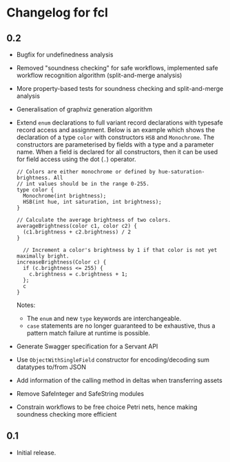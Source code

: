 # Changelog for fcl

## 0.2

* Bugfix for undefinedness analysis
* Removed "soundness checking" for safe workflows, implemented safe workflow recognition algorithm (split-and-merge analysis)
* More property-based tests for soundness checking and split-and-merge analysis
* Generalisation of graphviz generation algorithm
* Extend `enum` declarations to full variant record declarations with typesafe
  record access and assignment. Below is an example which shows the
  declaration of a type `color` with constructors `HSB` and `Monochrome`. The
  constructors are parameterised by fields with a type and a parameter name.
  When a field is declared for all constructors, then it can be used for field
  access using the dot (`.`) operator.

  ~~~
  // Colors are either monochrome or defined by hue-saturation-brightness. All
  // int values should be in the range 0-255.
  type color {
    Monochrome(int brightness);
    HSB(int hue, int saturation, int brightness);
  }

  // Calculate the average brightness of two colors.
  averageBrightness(color c1, color c2) {
    (c1.brightness + c2.brightness) / 2
  }

    // Increment a color's brightness by 1 if that color is not yet maximally bright.
  increaseBrightness(Color c) {
    if (c.brightness <= 255) {
      c.brightness = c.brightness + 1;
    };
    c
  }
  ~~~
  Notes:
    - The `enum` and new `type` keywords are interchangeable.
    - `case` statements are no longer guaranteed to be exhaustive, thus a
      pattern match failure at runtime is possible.
* Generate Swagger specification for a Servant API
* Use `ObjectWithSingleField` constructor for encoding/decoding sum datatypes to/from JSON
* Add information of the calling method in deltas when transferring assets
* Remove SafeInteger and SafeString modules
* Constrain workflows to be free choice Petri nets, hence making soundness checking more efficient

## 0.1

* Initial release.

